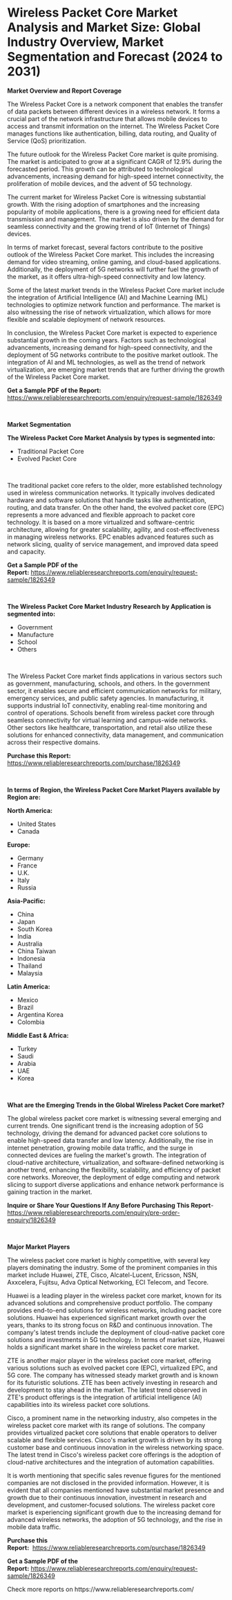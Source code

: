 <p><h1>Wireless Packet Core Market Analysis and Market Size: Global Industry Overview, Market Segmentation and Forecast (2024 to 2031)</h1></p><p><strong>Market Overview and Report Coverage</strong></p>
<p><p>The Wireless Packet Core is a network component that enables the transfer of data packets between different devices in a wireless network. It forms a crucial part of the network infrastructure that allows mobile devices to access and transmit information on the internet. The Wireless Packet Core manages functions like authentication, billing, data routing, and Quality of Service (QoS) prioritization.</p><p>The future outlook for the Wireless Packet Core market is quite promising. The market is anticipated to grow at a significant CAGR of 12.9% during the forecasted period. This growth can be attributed to technological advancements, increasing demand for high-speed internet connectivity, the proliferation of mobile devices, and the advent of 5G technology.</p><p>The current market for Wireless Packet Core is witnessing substantial growth. With the rising adoption of smartphones and the increasing popularity of mobile applications, there is a growing need for efficient data transmission and management. The market is also driven by the demand for seamless connectivity and the growing trend of IoT (Internet of Things) devices.</p><p>In terms of market forecast, several factors contribute to the positive outlook of the Wireless Packet Core market. This includes the increasing demand for video streaming, online gaming, and cloud-based applications. Additionally, the deployment of 5G networks will further fuel the growth of the market, as it offers ultra-high-speed connectivity and low latency.</p><p>Some of the latest market trends in the Wireless Packet Core market include the integration of Artificial Intelligence (AI) and Machine Learning (ML) technologies to optimize network function and performance. The market is also witnessing the rise of network virtualization, which allows for more flexible and scalable deployment of network resources.</p><p>In conclusion, the Wireless Packet Core market is expected to experience substantial growth in the coming years. Factors such as technological advancements, increasing demand for high-speed connectivity, and the deployment of 5G networks contribute to the positive market outlook. The integration of AI and ML technologies, as well as the trend of network virtualization, are emerging market trends that are further driving the growth of the Wireless Packet Core market.</p></p>
<p><strong>Get a Sample PDF of the Report:</strong> <a href="https://www.reliableresearchreports.com/enquiry/request-sample/1826349">https://www.reliableresearchreports.com/enquiry/request-sample/1826349</a></p>
<p>&nbsp;</p>
<p><strong>Market Segmentation</strong></p>
<p><strong>The Wireless Packet Core Market Analysis by types is segmented into:</strong></p>
<p><ul><li>Traditional Packet Core</li><li>Evolved Packet Core</li></ul></p>
<p>&nbsp;</p>
<p><p>The traditional packet core refers to the older, more established technology used in wireless communication networks. It typically involves dedicated hardware and software solutions that handle tasks like authentication, routing, and data transfer. On the other hand, the evolved packet core (EPC) represents a more advanced and flexible approach to packet core technology. It is based on a more virtualized and software-centric architecture, allowing for greater scalability, agility, and cost-effectiveness in managing wireless networks. EPC enables advanced features such as network slicing, quality of service management, and improved data speed and capacity.</p></p>
<p><strong>Get a Sample PDF of the Report:</strong>&nbsp;<a href="https://www.reliableresearchreports.com/enquiry/request-sample/1826349">https://www.reliableresearchreports.com/enquiry/request-sample/1826349</a></p>
<p>&nbsp;</p>
<p><strong>The Wireless Packet Core Market Industry Research by Application is segmented into:</strong></p>
<p><ul><li>Government</li><li>Manufacture</li><li>School</li><li>Others</li></ul></p>
<p>&nbsp;</p>
<p><p>The Wireless Packet Core market finds applications in various sectors such as government, manufacturing, schools, and others. In the government sector, it enables secure and efficient communication networks for military, emergency services, and public safety agencies. In manufacturing, it supports industrial IoT connectivity, enabling real-time monitoring and control of operations. Schools benefit from wireless packet core through seamless connectivity for virtual learning and campus-wide networks. Other sectors like healthcare, transportation, and retail also utilize these solutions for enhanced connectivity, data management, and communication across their respective domains.</p></p>
<p><strong>Purchase this Report:</strong>&nbsp; <a href="https://www.reliableresearchreports.com/purchase/1826349">https://www.reliableresearchreports.com/purchase/1826349</a></p>
<p>&nbsp;</p>
<p><strong>In terms of Region, the Wireless Packet Core Market Players available by Region are:</strong></p>
<p>
    <p> <strong> North America: </strong>
        <ul>
            <li>United States</li>
            <li>Canada</li>
        </ul>
        </p> 
    <p> <strong> Europe: </strong>
        <ul>
            <li>Germany</li>
            <li>France</li>
            <li>U.K.</li>
            <li>Italy</li>
            <li>Russia</li>
        </ul>
        </p> 
    <p> <strong> Asia-Pacific: </strong>
        <ul>
            <li>China</li>
            <li>Japan</li>
            <li>South Korea</li>
            <li>India</li>
            <li>Australia</li>
            <li>China Taiwan</li>
            <li>Indonesia</li>
            <li>Thailand</li>
            <li>Malaysia</li>
        </ul>
        </p> 
    <p> <strong> Latin America: </strong>
        <ul>
            <li>Mexico</li>
            <li>Brazil</li>
            <li>Argentina Korea</li>
            <li>Colombia</li>
        </ul>
        </p> 
    <p> <strong> Middle East & Africa: </strong>
        <ul>
            <li>Turkey</li>
            <li>Saudi</li>
            <li>Arabia</li>
            <li>UAE</li>
            <li>Korea</li>
        </ul>
    </p>
    </p>
<p>&nbsp;</p>
<p><strong>What are the Emerging Trends in the Global Wireless Packet Core market?</strong></p>
<p><p>The global wireless packet core market is witnessing several emerging and current trends. One significant trend is the increasing adoption of 5G technology, driving the demand for advanced packet core solutions to enable high-speed data transfer and low latency. Additionally, the rise in internet penetration, growing mobile data traffic, and the surge in connected devices are fueling the market's growth. The integration of cloud-native architecture, virtualization, and software-defined networking is another trend, enhancing the flexibility, scalability, and efficiency of packet core networks. Moreover, the deployment of edge computing and network slicing to support diverse applications and enhance network performance is gaining traction in the market.</p></p>
<p><strong>Inquire or Share Your Questions If Any Before Purchasing This Report</strong>- <a href="https://www.reliableresearchreports.com/enquiry/pre-order-enquiry/1826349">https://www.reliableresearchreports.com/enquiry/pre-order-enquiry/1826349</a></p>
<p>&nbsp;</p>
<p><strong>Major Market Players</strong></p>
<p><p>The wireless packet core market is highly competitive, with several key players dominating the industry. Some of the prominent companies in this market include Huawei, ZTE, Cisco, Alcatel-Lucent, Ericsson, NSN, Axxcelera, Fujitsu, Adva Optical Networking, ECI Telecom, and Tecore.</p><p>Huawei is a leading player in the wireless packet core market, known for its advanced solutions and comprehensive product portfolio. The company provides end-to-end solutions for wireless networks, including packet core solutions. Huawei has experienced significant market growth over the years, thanks to its strong focus on R&D and continuous innovation. The company's latest trends include the deployment of cloud-native packet core solutions and investments in 5G technology. In terms of market size, Huawei holds a significant market share in the wireless packet core market.</p><p>ZTE is another major player in the wireless packet core market, offering various solutions such as evolved packet core (EPC), virtualized EPC, and 5G core. The company has witnessed steady market growth and is known for its futuristic solutions. ZTE has been actively investing in research and development to stay ahead in the market. The latest trend observed in ZTE's product offerings is the integration of artificial intelligence (AI) capabilities into its wireless packet core solutions.</p><p>Cisco, a prominent name in the networking industry, also competes in the wireless packet core market with its range of solutions. The company provides virtualized packet core solutions that enable operators to deliver scalable and flexible services. Cisco's market growth is driven by its strong customer base and continuous innovation in the wireless networking space. The latest trend in Cisco's wireless packet core offerings is the adoption of cloud-native architectures and the integration of automation capabilities.</p><p>It is worth mentioning that specific sales revenue figures for the mentioned companies are not disclosed in the provided information. However, it is evident that all companies mentioned have substantial market presence and growth due to their continuous innovation, investment in research and development, and customer-focused solutions. The wireless packet core market is experiencing significant growth due to the increasing demand for advanced wireless networks, the adoption of 5G technology, and the rise in mobile data traffic.</p></p>
<p><strong>Purchase this Report:</strong>&nbsp;&nbsp;<a href="https://www.reliableresearchreports.com/purchase/1826349">https://www.reliableresearchreports.com/purchase/1826349</a></p>
<p></p>
<p><strong>Get a Sample PDF of the Report:</strong>&nbsp;<a href="https://www.reliableresearchreports.com/enquiry/request-sample/1826349">https://www.reliableresearchreports.com/enquiry/request-sample/1826349</a></p>
<p>Check more reports on https://www.reliableresearchreports.com/</p>